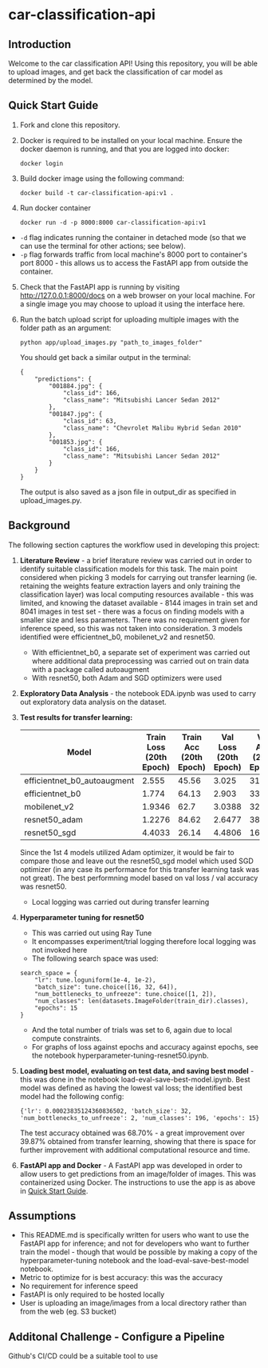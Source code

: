 # car-classification-api

## Introduction
Welcome to the car classification API! Using this repository, you will be able to upload images, and get back the classification of car model as determined by the model.


## Quick Start Guide
1. Fork and clone this repository.

2. Docker is required to be installed on your local machine. Ensure the docker daemon is running, and that you are logged into docker:
    ```
    docker login
    ```

3. Build docker image using the following command:
    ``` 
    docker build -t car-classification-api:v1 .
    ```

4. Run docker container
    ```
    docker run -d -p 8000:8000 car-classification-api:v1
    ```
* `-d` flag indicates running the container in detached mode (so that we can use the terminal for other actions; see below).
* `-p` flag  forwards traffic from local machine's 8000 port to container's port 8000 - this allows us to access the FastAPI app from outside the container.

5. Check that the FastAPI app is running by visiting http://127.0.0.1:8000/docs on a web browser on your local machine. For a single image you may choose to upload it using the interface here. 

6. Run the batch upload script for uploading multiple images with the folder path as an argument:
    ```
    python app/upload_images.py "path_to_images_folder"
    ```
    You should get back a similar output in the terminal:
    ```
    {
        "predictions": {
            "001884.jpg": {
                "class_id": 166,
                "class_name": "Mitsubishi Lancer Sedan 2012"
            },
            "001847.jpg": {
                "class_id": 63,
                "class_name": "Chevrolet Malibu Hybrid Sedan 2010"
            },
            "001853.jpg": {
                "class_id": 166,
                "class_name": "Mitsubishi Lancer Sedan 2012"
            }
        }
    }
    ```
    The output is also saved as a json file in output_dir as specified in upload_images.py.

## Background
The following section captures the workflow used in developing this project:

1. **Literature Review** - a brief literature review was carried out in order to identify suitable classification models for this task. The main point considered when picking 3 models for carrying out transfer learning (ie. retaining the weights feature extraction layers and only training the classification layer) was local computing resources available - this was limited, and knowing the dataset available - 8144 images in train set and 8041 images in test set - there was a focus on finding models with a smaller size and less parameters. There was no requirement given for inference speed, so this was not taken into consideration. 3 models identified were efficientnet_b0, mobilenet_v2 and resnet50.
    * With efficientnet_b0, a separate set of experiment was carried out where additional data preprocessing was carried out on train data with a package called autoaugment
    * With resnet50, both Adam and SGD optimizers were used 

2. **Exploratory Data Analysis** - the notebook EDA.ipynb was used to carry out exploratory data analysis on the dataset.

2. **Test results for transfer learning:**

    | Model                      | Train Loss (20th Epoch) | Train Acc (20th Epoch) | Val Loss (20th Epoch) | Val Acc (20th Epoch) | Test Loss | Test Acc |
    |----------------------------|------------------------|------------------------|-----------------------|----------------------|-----------|----------|
    | efficientnet_b0_autoaugment | 2.555                  | 45.56                  | 3.025                 | 31.61                | 3.0358    | 32.36    |
    | efficientnet_b0           | 1.774                  | 64.13                  | 2.903                 | 33.39                | 2.9106    | 34.04    |
    | mobilenet_v2             | 1.9346                 | 62.7                   | 3.0388                | 32.66                | 3.0828    | 31.75    |
    | resnet50_adam            | 1.2276                 | 84.62                  | 2.6477                | 38.12                | 2.6355    | 39.87    |
    | resnet50_sgd             | 4.4033                 | 26.14                  | 4.4806                | 16.21                | 4.4848    | 15.52    |

    Since the 1st 4 models utilized Adam optimizer, it would be fair to compare those and leave out the resnet50_sgd model which used SGD optimizer (in any case its performance for this transfer learning task was not great). The best performning model based on val loss / val accuracy was resnet50.
    * Local logging was carried out during transfer learning

3. **Hyperparameter tuning for resnet50**
    * This was carried out using Ray Tune
    * It encompasses experiment/trial logging therefore local logging was not invoked here
    * The following search space was used:
    ```
    search_space = {
        "lr": tune.loguniform(1e-4, 1e-2), 
        "batch_size": tune.choice([16, 32, 64]),
        "num_bottlenecks_to_unfreeze": tune.choice([1, 2]), 
        "num_classes": len(datasets.ImageFolder(train_dir).classes),
        "epochs": 15 
    }
    ```
    * And the total number of trials was set to 6, again due to local compute constraints.
    * For graphs of loss against epochs and accuracy against epochs, see the notebook hyperparameter-tuning-resnet50.ipynb.

4. **Loading best model, evaluating on test data, and saving best model** - this was done in the notebook load-eval-save-best-model.ipynb. Best model was defined as having the lowest val loss; the identified best model had the following config:
    ```
    {'lr': 0.00023835124360836502, 'batch_size': 32, 'num_bottlenecks_to_unfreeze': 2, 'num_classes': 196, 'epochs': 15}
    ```
    The test accuracy obtained was 68.70% - a great improvement over 39.87% obtained from transfer learning, showing that there is space for further improvement with additional computational resource and time.

5. **FastAPI app and Docker** - A FastAPI app was developed in order to allow users to get predictions from an image/folder of images. This was containerized using Docker. The instructions to use the app is as above in [Quick Start Guide](#quick-start-guide).



## Assumptions
- This README.md is specifically written for users who want to use the FastAPI app for inference; and not for developers who want to further train the model - though that would be possible by making a copy of the hyperparameter-tuning notebook and the load-eval-save-best-model notebook.
- Metric to optimize for is best accuracy: this was the accuracy 
- No requirement for inference speed
- FastAPI is only required to be hosted locally
- User is uploading an image/images from a local directory rather than from the web (eg. S3 bucket)




## Additonal Challenge - Configure a Pipeline
Github's CI/CD could be a suitable tool to use 